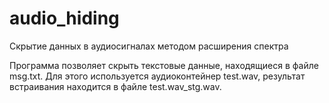 # audio_hiding
Скрытие   данных   в аудиосигналах методом расширения спектра

Программа позволяет скрыть текстовые данные, находящиеся в файле msg.txt. 
Для этого используется аудиоконтейнер test.wav, результат встраивания находится в файле test.wav_stg.wav.
